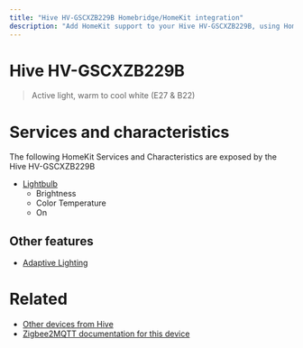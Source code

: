 ```yaml
---
title: "Hive HV-GSCXZB229B Homebridge/HomeKit integration"
description: "Add HomeKit support to your Hive HV-GSCXZB229B, using Homebridge, Zigbee2MQTT and homebridge-z2m."
---
```

<!---
This file has been GENERATED using src/docgen/docgen.ts
DO NOT EDIT THIS FILE MANUALLY!
-->
# Hive HV-GSCXZB229B
> Active light, warm to cool white (E27 & B22)


# Services and characteristics
The following HomeKit Services and Characteristics are exposed by
the Hive HV-GSCXZB229B

* [Lightbulb](../../light.md)
  * Brightness
  * Color Temperature
  * On


## Other features
* [Adaptive Lighting](../../light.md)


# Related
* [Other devices from Hive](../index.md#hive)
* [Zigbee2MQTT documentation for this device](https://www.zigbee2mqtt.io/devices/HV-GSCXZB229B.html)